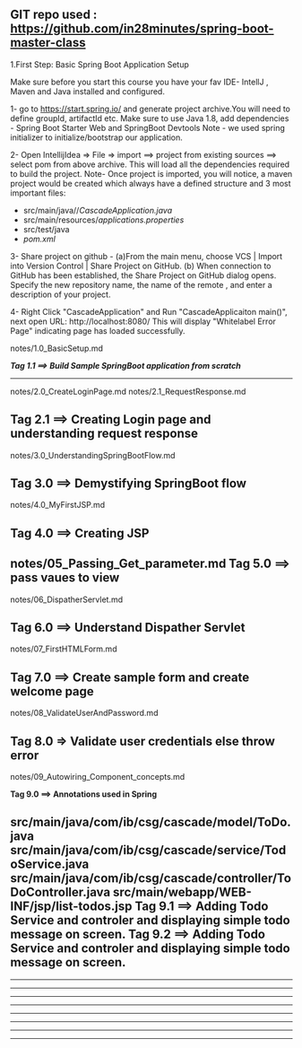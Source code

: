 GIT repo used : https://github.com/in28minutes/spring-boot-master-class
-------------------------------------------------------------------------------------------------------------
1.First Step:  Basic Spring Boot Application Setup

Make sure before you start this course you have your fav IDE- IntellJ , Maven and Java installed and configured. 

1- go to  https://start.spring.io/ and generate project archive.You will need to define groupId, artifactId etc.
   Make sure to use Java 1.8, add dependencies - Spring Boot Starter Web and SpringBoot Devtools
   Note - we used spring initializer to initialize/bootstrap our application. 
    
2- Open IntellijIdea => File =>  import ==> project from existing sources ==> select pom from above archive. 
   This will load all the dependencies required to build the project.
   Note- Once project is imported, you will notice, a maven project would be created which always have a defined structure and 3 most important files: 
   - src/main/java/<groupid-that-you-defined>/_CascadeApplication.java_ 
   - src/main/resources/_applications.properties_
   - src/test/java
   - _pom.xml_
   
3- Share project on github - 
   (a)From the main menu, choose VCS | Import into Version Control | Share Project on GitHub.
   (b) When connection to GitHub has been established, the Share Project on GitHub dialog opens. Specify the new repository name, the name of the remote , and enter a description of your project.

4- Right Click "CascadeApplication" and Run "CascadeApplicaiton main()", next open URL: http://localhost:8080/
   This will display "Whitelabel Error Page" indicating page has loaded successfully.
   
notes/1.0_BasicSetup.md

***Tag 1.1  ==> Build Sample SpringBoot application from scratch***

-------------------------------------------------------------------------------------------------------------
notes/2.0_CreateLoginPage.md
notes/2.1_RequestResponse.md

**Tag 2.1  ==> Creating Login page and understanding request response**
-------------------------------------------------------------------------------------------------------------
notes/3.0_UnderstandingSpringBootFlow.md

**Tag 3.0 ==> Demystifying SpringBoot flow** 
-------------------------------------------------------------------------------------------------------------
notes/4.0_MyFirstJSP.md

**Tag 4.0 ==> Creating JSP**
-------------------------------------------------------------------------------------------------------------
notes/05_Passing_Get_parameter.md
Tag 5.0 ==> pass vaues to view
-------------------------------------------------------------------------------------------------------------
notes/06_DispatherServlet.md

**Tag 6.0 ==> Understand Dispather Servlet**
-------------------------------------------------------------------------------------------------------------
notes/07_FirstHTMLForm.md

**Tag 7.0 ==> Create sample form and create welcome page**
-------------------------------------------------------------------------------------------------------------
notes/08_ValidateUserAndPassword.md

**Tag 8.0 => Validate user credentials else throw error**
-------------------------------------------------------------------------------------------------------------
notes/09_Autowiring_Component_concepts.md

**Tag 9.0 ==> Annotations used in Spring**

src/main/java/com/ib/csg/cascade/model/ToDo.java
src/main/java/com/ib/csg/cascade/service/TodoService.java
src/main/java/com/ib/csg/cascade/controller/ToDoController.java
src/main/webapp/WEB-INF/jsp/list-todos.jsp
**Tag 9.1 ==> Adding Todo Service and controler and displaying simple todo message on screen.** 
**Tag 9.2 ==> Adding Todo Service and controler and displaying simple todo message on screen.** 
-------------------------------------------------------------------------------------------------------------

-------------------------------------------------------------------------------------------------------------
-------------------------------------------------------------------------------------------------------------
-------------------------------------------------------------------------------------------------------------
-------------------------------------------------------------------------------------------------------------
-------------------------------------------------------------------------------------------------------------
-------------------------------------------------------------------------------------------------------------
-------------------------------------------------------------------------------------------------------------
-------------------------------------------------------------------------------------------------------------